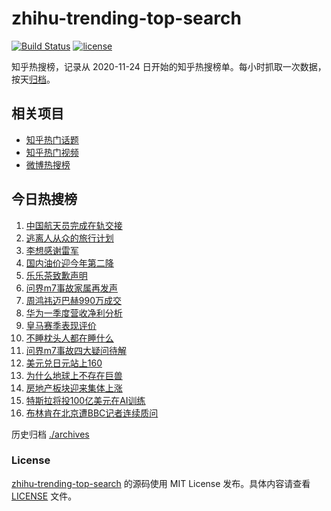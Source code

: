 # zhihu-trending-top-search

[![Build Status](https://github.com/justjavac/zhihu-trending-top-search/workflows/ci/badge.svg?branch=main)](https://github.com/justjavac/zhihu-trending-top-search/actions)
[![license](https://img.shields.io/github/license/justjavac/zhihu-trending-top-search)](https://github.com/justjavac/zhihu-trending-top-search/blob/main/LICENSE)

知乎热搜榜，记录从 2020-11-24 日开始的知乎热搜榜单。每小时抓取一次数据，按天[归档](./archives)。

## 相关项目

- [知乎热门话题](https://github.com/justjavac/zhihu-trending-hot-questions)
- [知乎热门视频](https://github.com/justjavac/zhihu-trending-hot-video)
- [微博热搜榜](https://github.com/justjavac/weibo-trending-hot-search)

## 今日热搜榜

<!-- BEGIN -->
<!-- 最后更新时间 Fri May 03 2024 17:08:28 GMT+0800 (China Standard Time) -->

1. [中国航天员完成在轨交接](https://www.zhihu.com/search?q=%E4%B8%AD%E5%9B%BD%E8%88%AA%E5%A4%A9%E5%91%98%E5%AE%8C%E6%88%90%E5%9C%A8%E8%BD%A8%E4%BA%A4%E6%8E%A5)
1. [逃离人从众的旅行计划](https://www.zhihu.com/search?q=%E9%80%83%E7%A6%BB%E4%BA%BA%E4%BB%8E%E4%BC%97%E7%9A%84%E6%97%85%E8%A1%8C%E8%AE%A1%E5%88%92)
1. [李想感谢雷军](https://www.zhihu.com/search?q=%E6%9D%8E%E6%83%B3%E6%84%9F%E8%B0%A2%E9%9B%B7%E5%86%9B)
1. [国内油价迎今年第二降](https://www.zhihu.com/search?q=%E5%9B%BD%E5%86%85%E6%B2%B9%E4%BB%B7%E8%BF%8E%E4%BB%8A%E5%B9%B4%E7%AC%AC%E4%BA%8C%E9%99%8D)
1. [乐乐茶致歉声明](https://www.zhihu.com/search?q=%E4%B9%90%E4%B9%90%E8%8C%B6%E8%87%B4%E6%AD%89%E5%A3%B0%E6%98%8E)
1. [问界m7事故家属再发声](https://www.zhihu.com/search?q=%E9%97%AE%E7%95%8Cm7%E4%BA%8B%E6%95%85%E5%AE%B6%E5%B1%9E%E5%86%8D%E5%8F%91%E5%A3%B0)
1. [周鸿祎迈巴赫990万成交](https://www.zhihu.com/search?q=%E5%91%A8%E9%B8%BF%E7%A5%8E%E8%BF%88%E5%B7%B4%E8%B5%AB990%E4%B8%87%E6%88%90%E4%BA%A4)
1. [华为一季度营收净利分析](https://www.zhihu.com/search?q=%E5%8D%8E%E4%B8%BA%E4%B8%80%E5%AD%A3%E5%BA%A6%E8%90%A5%E6%94%B6%E5%87%80%E5%88%A9%E5%88%86%E6%9E%90)
1. [皇马赛季表现评价](https://www.zhihu.com/search?q=%E7%9A%87%E9%A9%AC%E8%B5%9B%E5%AD%A3%E8%A1%A8%E7%8E%B0%E8%AF%84%E4%BB%B7)
1. [不睡枕头人都在睡什么](https://www.zhihu.com/search?q=%E4%B8%8D%E7%9D%A1%E6%9E%95%E5%A4%B4%E4%BA%BA%E9%83%BD%E5%9C%A8%E7%9D%A1%E4%BB%80%E4%B9%88)
1. [问界m7事故四大疑问待解](https://www.zhihu.com/search?q=%E9%97%AE%E7%95%8Cm7%E4%BA%8B%E6%95%85%E5%9B%9B%E5%A4%A7%E7%96%91%E9%97%AE%E5%BE%85%E8%A7%A3)
1. [美元兑日元站上160](https://www.zhihu.com/search?q=%E7%BE%8E%E5%85%83%E5%85%91%E6%97%A5%E5%85%83%E7%AB%99%E4%B8%8A160)
1. [为什么地球上不存在巨兽](https://www.zhihu.com/search?q=%E4%B8%BA%E4%BB%80%E4%B9%88%E5%9C%B0%E7%90%83%E4%B8%8A%E4%B8%8D%E5%AD%98%E5%9C%A8%E5%B7%A8%E5%85%BD)
1. [房地产板块迎来集体上涨](https://www.zhihu.com/search?q=%E6%88%BF%E5%9C%B0%E4%BA%A7%E6%9D%BF%E5%9D%97%E8%BF%8E%E6%9D%A5%E9%9B%86%E4%BD%93%E4%B8%8A%E6%B6%A8)
1. [特斯拉将投100亿美元在AI训练](https://www.zhihu.com/search?q=%E7%89%B9%E6%96%AF%E6%8B%89%E5%B0%86%E6%8A%95100%E4%BA%BF%E7%BE%8E%E5%85%83%E5%9C%A8AI%E8%AE%AD%E7%BB%83)
1. [布林肯在北京遭BBC记者连续质问](https://www.zhihu.com/search?q=%E5%B8%83%E6%9E%97%E8%82%AF%E5%9C%A8%E5%8C%97%E4%BA%AC%E9%81%ADBBC%E8%AE%B0%E8%80%85%E8%BF%9E%E7%BB%AD%E8%B4%A8%E9%97%AE)

<!-- END -->

历史归档 [./archives](./archives)

### License

[zhihu-trending-top-search](https://github.com/justjavac/zhihu-trending-top-search) 的源码使用 MIT License
发布。具体内容请查看 [LICENSE](./LICENSE) 文件。
